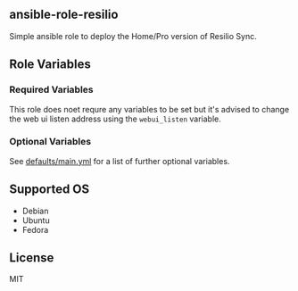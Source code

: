 ansible-role-resilio
-------------------
Simple ansible role to deploy the Home/Pro version of Resilio Sync.

Role Variables
--------------

### Required Variables

This role does noet requre any variables to be set but it's advised to change the web ui listen address using the `webui_listen` variable.

### Optional Variables

See [defaults/main.yml](defaults/main.yml) for a list of further optional variables.


Supported OS
------------

- Debian
- Ubuntu
- Fedora

License
-------

MIT

